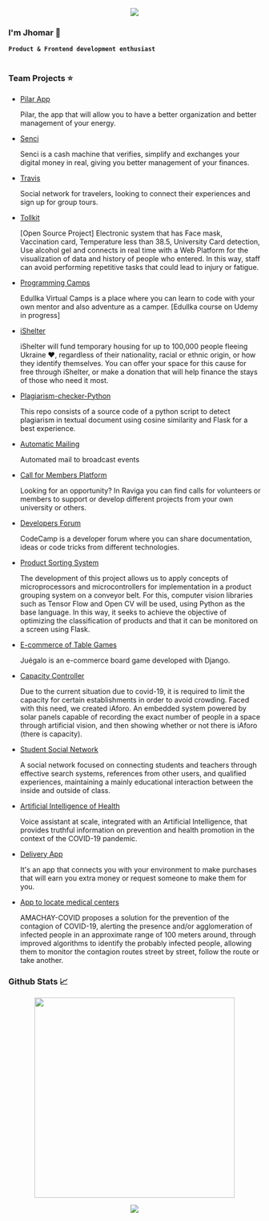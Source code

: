 <p align="center">
  <img src="https://capsule-render.vercel.app/api?type=waving&color=gradient&text=Hi!&height=100&section=header"/>
</p>

### I'm Jhomar 👋 
**`Product & Frontend development enthusiast`** 
<br/><br/>

### Team Projects :star:

- [Pilar App](https://github.com/Pilar-App/pilar-app)

  Pilar, the app that will allow you to have a better organization and better management of your energy.

- [Senci](https://github.com/Jhomar1158-ux/SenciLovers)

  Senci is a cash machine that verifies, simplify and exchanges your digital money in real, giving you better management of your finances.


- [Travis](https://github.com/No-Country/C7-07)

  Social network for travelers, looking to connect their experiences and sign up for group tours.

- [Tollkit](https://github.com/TollKit/tollkit)

  [Open Source Project] Electronic system that has Face mask, Vaccination card, Temperature less than 38.5, University Card detection, Use alcohol gel and connects in real time with a Web Platform for the visualization of data and history of people who entered. In this way, staff can avoid performing repetitive tasks that could lead to injury or fatigue.
  
- [Programming Camps](https://github.com/Edullka-Platform/edullka-platform)

  Edullka Virtual Camps is a place where you can learn to code with your own mentor and also adventure as a camper. [Edullka course on Udemy in progress]

- [iShelter](https://github.com/CodingDojoHackathonTeam2/SafeMaps)

  iShelter will fund temporary housing for up to 100,000 people fleeing Ukraine ❤, regardless of their nationality, racial or ethnic origin, or how they identify     themselves. You can offer your space for this cause for free through iShelter, or make a donation that will help finance the stays of those who need it most.

- [Plagiarism-checker-Python ](https://github.com/Jhomar1158-ux/Plagiarism-Checker-Project)

  This repo consists of a source code of a python script to detect plagiarism in textual document using cosine similarity and Flask for a best experience.

- [Automatic Mailing](https://github.com/Jhomar1158-ux/Mailing-RAS-UNI)

  Automated mail to broadcast events

- [Call for Members Platform](https://github.com/Jhomar1158-ux/Raviga)

  Looking for an opportunity? In Raviga you can find calls for volunteers or members to support or develop different projects from your own university or others.

- [Developers Forum](https://github.com/Jhomar1158-ux/code-camp)

  CodeCamp is a developer forum where you can share documentation, ideas or code tricks from different technologies.

- [Product Sorting System](https://github.com/Jhomar1158-ux/Proyecto-003)

  The development of this project allows us to apply concepts of microprocessors and microcontrollers for implementation in a product grouping system on a conveyor belt. For    this, computer vision libraries such as Tensor Flow and Open CV will be used, using Python as the base language. In this way, it seeks to achieve the objective of optimizing the classification of products and that it can be monitored on a screen using Flask.

- [E-commerce of Table Games](https://github.com/Jhomar1158-ux/ecommerce-de-juegos-de-mesa)

  Juégalo is an e-commerce board game developed with Django.
 
- [Capacity Controller](https://github.com/Jhomar1158-ux/iAforo-pruebas)

  Due to the current situation due to covid-19, it is required to limit the capacity for certain establishments in order to avoid crowding. Faced with this need, we created iAforo. An embedded system powered by solar panels capable of recording the exact number of people in a space through artificial vision, and then showing whether or not there is iAforo (there is capacity).
  
- [Student Social Network](https://github.com/JoCGM09/Izily-React)

  A social network focused on connecting students and teachers through effective search systems, references from other users, and qualified experiences, maintaining a mainly   educational interaction between the inside and outside of class.
  
- [Artificial Intelligence of Health](https://github.com/Jhomar1158-ux/KaliTeamUNI)

  Voice assistant at scale, integrated with an Artificial Intelligence, that provides truthful information on prevention and health promotion in the context of the COVID-19 pandemic.
 
  
- [Delivery App](https://github.com/Jhomar1158-ux/Somos-Qurier-App)
  
  It's an app that connects you with your environment to make purchases that will earn you extra money or request someone to make them for you.
  
- [App to locate medical centers](https://github.com/Jhomar1158-ux/Project-Amachay)
  
  AMACHAY-COVID proposes a solution for the prevention of the contagion of COVID-19, alerting the presence and/or agglomeration of infected people in an approximate range of   100 meters around, through improved algorithms to identify the probably infected people, allowing them to monitor the contagion routes street by street, follow the route or   take another.
  
### Github Stats 📈 

<p align="center">
 <img width="400px" src="https://github-readme-stats.vercel.app/api/top-langs/?username=Jhomar1158-ux&layout=compact&theme=radical&custom_title=Languages" /> 
 <br>
</p>

<p align="center">
  <img src="https://capsule-render.vercel.app/api?type=waving&color=gradient&height=100&width=100%&section=footer"/>
</p>
